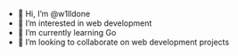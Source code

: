 - 👋 Hi, I’m @w1lldone
- 👀 I’m interested in web development
- 🌱 I’m currently learning Go
- 💞️ I’m looking to collaborate on web development projects

<!---
w1lldone/w1lldone is a ✨ special ✨ repository because its `README.md` (this file) appears on your GitHub profile.
You can click the Preview link to take a look at your changes.
--->
